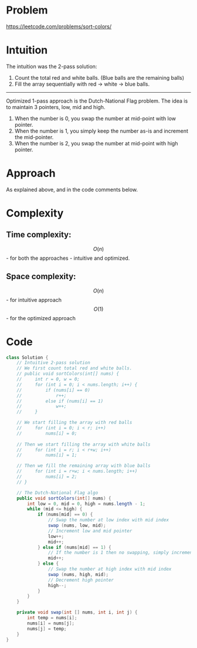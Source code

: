 # Problem
https://leetcode.com/problems/sort-colors/
# Intuition
<!-- Describe your first thoughts on how to solve this problem. -->
The intuition was the 2-pass solution:
1. Count the total red and white balls. (Blue balls are the remaining balls)
2. Fill the array sequentially with red -> white -> blue balls.

--------

Optimized 1-pass approach is the Dutch-National Flag problem.
The idea is to maintain 3 pointers, low, mid and high. 
1. When the number is 0, you swap the number at mid-point with low pointer.
2. When the number is 1, you simply keep the number as-is and increment the mid-pointer.
3. When the number is 2, you swap the number at mid-point with high pointer.

# Approach
<!-- Describe your approach to solving the problem. -->
As explained above, and in the code comments below.

# Complexity
## Time complexity:
<!-- Add your time complexity here, e.g. $$O(n)$$ -->
$$O(n)$$ - for both the approaches - intuitive and optimized.

## Space complexity:
<!-- Add your space complexity here, e.g. $$O(n)$$ -->
$$O(n)$$ - for intuitive approach
$$O(1)$$ - for the optimized approach

# Code
```java
class Solution {
    // Intuitive 2-pass solution
    // We first count total red and white balls.
    // public void sortColors(int[] nums) {
    //     int r = 0, w = 0;
    //     for (int i = 0; i < nums.length; i++) {
    //         if (nums[i] == 0)
    //             r++;
    //         else if (nums[i] == 1)
    //             w++;
    //     }

    // We start filling the array with red balls
    //     for (int i = 0; i < r; i++)
    //         nums[i] = 0;
        
    // Then we start filling the array with white balls
    //     for (int i = r; i < r+w; i++)
    //         nums[i] = 1;

    // Then we fill the remaining array with blue balls
    //     for (int i = r+w; i < nums.length; i++)
    //         nums[i] = 2;
    // }

    // The Dutch-National Flag algo
    public void sortColors(int[] nums) {
        int low = 0, mid = 0, high = nums.length - 1;
        while (mid <= high) {
            if (nums[mid] == 0) {
                // Swap the number at low index with mid index
                swap (nums, low, mid);
                // Increment low and mid pointer
                low++;
                mid++;
            } else if (nums[mid] == 1) {
                // If the number is 1 then no swapping, simply increment the mid pointer
                mid++;
            } else {
                // Swap the number at high index with mid index
                swap (nums, high, mid);
                // Decrement high pointer
                high--; 
            }
        }
    }

    private void swap(int [] nums, int i, int j) {
        int temp = nums[i];
        nums[i] = nums[j];
        nums[j] = temp;
    }
}
```

